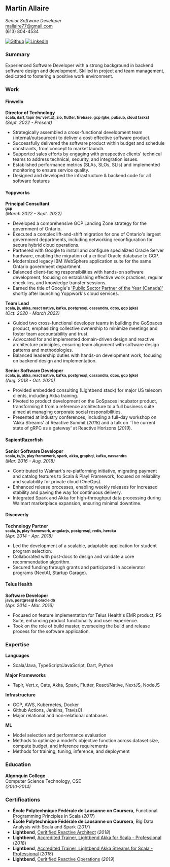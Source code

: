 ## Martin Allaire
*Senior Software Developer* \
mallaire77@gmail.com \
(613) 804-4534

[![Github](https://img.shields.io/badge/github-%23121011.svg?style=for-the-badge&logo=github&logoColor=white)](https://github.com/mallaire77)
[![LinkedIn](https://img.shields.io/badge/linkedin-%230077B5.svg?style=for-the-badge&logo=linkedin&logoColor=white)](https://www.linkedin.com/in/mallaire77/)

### Summary
Experienced Software Developer with a strong background in backend software design and development. Skilled in project and team management, dedicated to fostering a positive work environment.

### Work
#### Finwello
**Director of Technology**\
<sup>**scala, dart, tapir (w/ vert.x), zio, flutter, firebase, gcp (gke, pubsub, cloud  tasks)**</sup>\
*(Sept. 2022 - Present)*

- Strategically assembled a cross-functional development team (internal/outsourced) to deliver a cost-effective software product.
- Successfully delivered the software product within budget and schedule constraints, from concept to market launch.
- Supported sales efforts by engaging with prospective clients' technical teams to address technical, security, and integration issues.
- Established performance metrics (SLAs, SLOs, SLIs) and implemented monitoring to ensure service quality.
- Designed and developed the infrastructure & backend code for all software features

#### Yoppworks
**Principal Consultant**\
<sup>**gcp**</sup>\
*(March 2022 - Sept. 2022)*

- Developed a comprehensive GCP Landing Zone strategy for the government of Ontario.
- Executed a complex lift-and-shift migration for one of Ontario's largest government departments, including networking reconfiguration for secure hybrid cloud operations.
- Partnered with Google to install and configure specialized Oracle Server hardware, enabling the migration of a critical Oracle database to GCP.
- Modernized legacy IBM WebSphere application suite for the same Ontario government department.
- Balanced client-facing responsibilities with hands-on software development, focusing on establishing effective work practices, regular check-ins, and knowledge transfer sessions.
- Earned the title of Google's ['Public Sector Partner of the Year (Canada)'](https://improving.com/thoughts/yoppworks-named-the-2023-google-cloud-public-sector-partner-of-the-year/#:~:text=Ottawa%2C%20August%2029th%2C%202023%E2%80%94,the%20Year%20Award%20for%20Canada.) shortly after launching Yoppwork's cloud services.

**Team Lead**\
<sup>**scala, js, akka, react native, kafka, postgresql, cassandra, dcos, gcp (gke)**</sup>\
*(Oct. 2020 - March 2022)*

- Guided two cross-functional developer teams in building the GoSpaces product, emphasizing collective ownership to minimize meetings and foster team accountability and trust.
- Advocated for and implemented domain-driven design and reactive architecture principles, ensuring team alignment with software design patterns and methodologies.
- Balanced leadership duties with hands-on development work, focusing on backend design and implementation.

**Senior Software Developer**\
<sup>**scala, js, akka, react native, kafka, postgresql, cassandra, dcos, gcp (gke)**</sup>\
*(Aug. 2018 - Oct. 2020)*

- Provided embedded consulting (Lightbend stack) for major US telecom clients, including Akka training.
- Pivoted to product development on the GoSpaces incubator product, transforming it from a reference architecture to a full business suite aimed at managing corporate social responsibilities.
- Presented at industry conferences, including a full-day workshop on 'Akka Streams' at Reactive Summit (*2018*) and a talk on 'The current state of gRPC as a gateway' at Reactive Horizons (*2019*).

#### SapientRazorfish
**Senior Software Developer**\
<sup>**scala, ts/js, play framework, spark, akka, graphql, kafka, cassandra**</sup>\
*(Mar. 2016 - Aug. 2018)*

- Contributed to Walmart's re-platforming initiative, migrating payment and catalog features to Scala & Play! Framework, focused on reliability and scalability for private cloud (OneOps).
- Enhanced release processes, enabling weekly releases for increased stability and paving the way for continuous delivery.
- Integrated Spark and Akka for high-throughput data processing during Walmart marketplace expansion, ensuring minimal downtime.

#### Discoverly
**Technology Partner**\
<sup>**scala, js, play framework, angularjs, postgresql, redis, heroku**</sup>\
*(Apr. 2014 - Apr. 2018)*

- Led the development of a scalable, adaptable application for student program selection.
- Collaborated with post-docs to design and validate a core recommendation algorithm.
- Secured funding through grants and participated in accelerator programs (NextAI, Startup Garage).

#### Telus Health
**Software Developer**\
<sup>**java, postgresql & oracle db**</sup>\
*(Apr. 2014 - Mar. 2016)*

- Focused on feature implementation for Telus Health's EMR product, PS Suite, enhancing product functionality and user experience.
- Took on the role of build master, overseeing the build and release process for the software application.

### Expertise
**Languages**
- Scala/Java, TypeScript/JavaScript, Dart, Python

**Major Frameworks**
- Tapir, Vert.x, Cats, Akka, Spark, Flutter, React/Native, NextJS, NodeJS

**Infrastructure**
- GCP, AWS, Kubernetes, Docker
- Github Actions, Jenkins, TravisCI
- Major relational and non-relational databases

**ML**
- Model selection and performance evaluation
- Methods to optimize a model's objective function across dataset size, compute budget, and inference requirements
- Methods for training, tuning, inference, and deployment

### Education
**Algonquin College**\
Computer Science Technology, CSE\
*(2010-2014)*

### Certifications
- **École Polytechnique Fédérale de Lausanne on Coursera**, Functional Programming Principles in Scala (*2017*)
- **École Polytechnique Fédérale de Lausanne on Coursera**, Big Data Analysis with Scala and Spark (*2017*)
- **Lightbend**, [Ceritified Reactive Architect](https://drive.google.com/file/d/1UGKEGgl72saxOaSJzS1pk9q26vCk9kA9/view) (*2018*)
- **Lightbend**, [Accredited Trainer, Lightbend Akka for Scala - Professional](https://drive.google.com/file/d/1U9VPr-ouuZ6wSBzdoNQXAxp15dbj3VxJ/view) (*2018*)
- **Lightbend**, [Accredited Trainer, Lightbend Akka Streams for Scala - Professional](https://drive.google.com/file/d/1UDHpSjELPFSg0758yzOr0DmvLBR46IZE/view) (*2018*)
- **Lightbend**, [Ceritified Reactive Operations](https://drive.google.com/file/d/1U0_MYDQK2tkVmTz8IY4vgT68Y0mltoF4/view) (*2019*)
